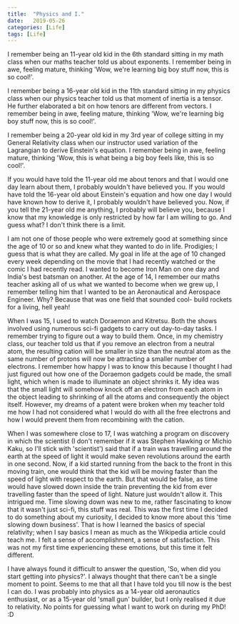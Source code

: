 ```yaml
---
title:  "Physics and I."
date:   2019-05-26
categories: [Life]
tags: [Life]
---
```


I remember being an 11-year old kid in the 6th standard sitting in my math class when our maths teacher told us about exponents. I remember being in awe, feeling mature, thinking 'Wow, we're learning big boy stuff now, this is so cool!'. 

I remember being a 16-year old kid in the 11th standard sitting in my physics class when our physics teacher told us that moment of inertia is a tensor. He further elaborated a bit on how tenors are different from vectors. I remember being in awe, feeling mature, thinking 'Wow, we're learning big boy stuff now, this is so cool!'. 

I remember being a 20-year old kid in my 3rd year of college sitting in my General Relativity class when our instructor used variation of the Lagrangian to derive Einstein's equation. I remember being in awe, feeling mature, thinking 'Wow, this is what being a big boy feels like, this is so cool!'. 

If you would have told the 11-year old me about tenors and that I would one day learn about them, I probably wouldn't have believed you. If you would have told the 16-year old about Einstein's equation and how one day I would have known how to derive it, I probably wouldn't have believed you. Now, if you tell the 21-year old me anything, I probably will believe you, because I know that my knowledge is only restricted by how far I am willing to go. And guess what? I don't think there is a limit. 

I am not one of those people who were extremely good at something since the age of 10 or so and knew what they wanted to do in life. Prodigies; I guess that is what they are called. My goal in life at the age of 10 changed every week depending on the movie that I had recently watched or the comic I had recently read. I wanted to become Iron Man on one day and India's best batsman on another. At the age of 14, I remember our maths teacher asking all of us what we wanted to become when we grew up, I remember telling him that I wanted to be an Aeronautical and Aerospace Engineer. Why? Because that was one field that sounded cool- build rockets for a living, hell yeah!

When I was 15, I used to watch Doraemon and Kitretsu. Both the shows involved using numerous sci-fi gadgets to carry out day-to-day tasks. I remember trying to figure out a way to build them. Once, in my chemistry class, our teacher told us that if you remove an electron from a neutral atom, the resulting cation will be smaller in size than the neutral atom as the same number of protons will now be attracting a smaller number of electrons. I remember how happy I was to know this because I thought I had just figured out how one of the Doraemon gadgets could be made, the small light, which when is made to illuminate an object shrinks it. My idea was that the small light will somehow knock off an electron from each atom in the object leading to shrinking of all the atoms and consequently the object itself. However, my dreams of a patent were broken when my teacher told me how I had not considered what I would do with all the free electrons and how I would prevent them from recombining with the cation. 

When I was somewhere close to 17, I was watching a program on discovery in which the scientist (I don't remember if it was Stephen Hawking or Michio Kaku, so I'll stick with 'scientist') said that if a train was travelling around the earth at the speed of light it would make seven revolutions around the earth in one second. Now, if a kid started running from the back to the front in this moving train, one would think that the kid will be moving faster than the speed of light with respect to the earth. But that would be false, as time would have slowed down inside the train preventing the kid from ever travelling faster than the speed of light. Nature just wouldn't allow it. This intrigued me. Time slowing down was new to me, rather fascinating to know that it wasn't just sci-fi, this stuff was real. This was the first time I decided to do something about my curiosity, I decided to know more about this 'time slowing down business'. That is how I learned the basics of special relativity; when I say basics I mean as much as the Wikipedia article could teach me. I felt a sense of accomplishment, a sense of satisfaction. This was not my first time experiencing these emotions, but this time it felt different.

I have always found it difficult to answer the question, 'So, when did you start getting into physics?'. I always thought that there can't be a single moment to point. Seems to me that all that I have told you till now is the best I can do. I was probably into physics as a 14-year old aeronautics enthusiast, or as a 15-year old 'small gun' builder, but I only realised it due to relativity. No points for guessing what I want to work on during my PhD! :D
